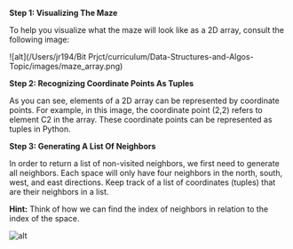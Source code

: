 <!--title={Generate list of neighbors}-->

<!--concepts={lists.mdx,indexing_lists.mdx}-->

<!--badges={Python:8,CreativeThinker:7}-->
**Step 1: Visualizing The Maze**

To help you visualize what the maze will look like as a 2D array, consult the following image:

![alt](/Users/jr194/Bit Prjct/curriculum/Data-Structures-and-Algos-Topic/images/maze_array.png)

**Step 2: Recognizing Coordinate Points As Tuples**

As you can see, elements of a 2D array can be represented by coordinate points. For example, in this image, the coordinate point (2,2) refers to element C2 in the array. These coordinate points can be represented as tuples in Python.

**Step 3: Generating A List Of Neighbors**

In order to return a list of non-visited neighbors, we first need to generate all neighbors. Each space will only have four neighbors in the north, south, west, and east directions. Keep track of a list of coordinates (tuples) that are their neighbors in a list. 

**Hint:** Think of how we can find the index of neighbors in relation to the index of the space. 

![alt](https://images.pexels.com/photos/3203659/pexels-photo-3203659.jpeg?auto=compress&cs=tinysrgb&dpr=2&h=750&w=1260)
